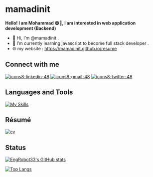 
# mamadinit

**Hello! I am Mohammad 😄👋, I am interested in web application development (Backend)**

- 👋 Hi, I’m @mamadinit .
- 🌱 I’m currently learning  javascript to become full stack developer .
- 🌐 my website : https://mamadinit.github.io/resume


## Connect with me
[![icons8-linkedin-48](https://user-images.githubusercontent.com/74541595/179397144-552658c1-0a28-46b5-be2b-3fbf85ace9d8.png)](https://www.linkedin.com/in/mohammad-sadegh-jamal-58504a231/)
[![icons8-gmail-48](https://user-images.githubusercontent.com/74541595/179397245-37cdb849-4283-4f70-956c-f2e739e44401.png)](mailto:mohammad.s.jamal13@gmail.com)
[![icons8-twitter-48](https://skillicons.dev/icons?i=twitter," )](https://twitter.com/mamadinit)


## Languages and Tools
[![My Skills](https://skillicons.dev/icons?i=py,js,flask,django,postgres,mysql,linux,git,github," )](https://skillicons.dev)


## Résumé
[![cv](https://user-images.githubusercontent.com/74541595/180615167-4281c951-07e0-4350-be9b-63f8836b7f70.png)](https://mamadinit.github.io/resume/assets/pdf/resume.pdf)


## Status
[![EngRobot33's GitHub stats](https://github-readme-stats.vercel.app/api?username=mamadinit)](https://github.com/anuraghazra/github-readme-stats)

[![Top Langs](https://github-readme-stats.vercel.app/api/top-langs/?username=mamadinit&hide=html,css,scss&layout=compact)](https://github.com/anuraghazra/github-readme-stats)
